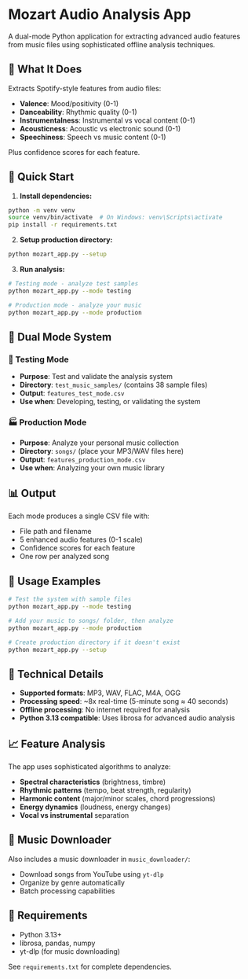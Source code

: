 # Mozart Audio Analysis App

A dual-mode Python application for extracting advanced audio features from music files using sophisticated offline analysis techniques.

## 🎵 What It Does

Extracts Spotify-style features from audio files:

- **Valence**: Mood/positivity (0-1)
- **Danceability**: Rhythmic quality (0-1)
- **Instrumentalness**: Instrumental vs vocal content (0-1)
- **Acousticness**: Acoustic vs electronic sound (0-1)
- **Speechiness**: Speech vs music content (0-1)

Plus confidence scores for each feature.

## 🚀 Quick Start

1. **Install dependencies:**

```bash
python -m venv venv
source venv/bin/activate  # On Windows: venv\Scripts\activate
pip install -r requirements.txt
```

2. **Setup production directory:**

```bash
python mozart_app.py --setup
```

3. **Run analysis:**

```bash
# Testing mode - analyze test samples
python mozart_app.py --mode testing

# Production mode - analyze your music
python mozart_app.py --mode production
```

## 📁 Dual Mode System

### 🧪 Testing Mode

- **Purpose**: Test and validate the analysis system
- **Directory**: `test_music_samples/` (contains 38 sample files)
- **Output**: `features_test_mode.csv`
- **Use when**: Developing, testing, or validating the system

### 🏭 Production Mode

- **Purpose**: Analyze your personal music collection
- **Directory**: `songs/` (place your MP3/WAV files here)
- **Output**: `features_production_mode.csv`
- **Use when**: Analyzing your own music library

## 📊 Output

Each mode produces a single CSV file with:

- File path and filename
- 5 enhanced audio features (0-1 scale)
- Confidence scores for each feature
- One row per analyzed song

## 🎯 Usage Examples

```bash
# Test the system with sample files
python mozart_app.py --mode testing

# Add your music to songs/ folder, then analyze
python mozart_app.py --mode production

# Create production directory if it doesn't exist
python mozart_app.py --setup
```

## 🔧 Technical Details

- **Supported formats**: MP3, WAV, FLAC, M4A, OGG
- **Processing speed**: ~8x real-time (5-minute song ≈ 40 seconds)
- **Offline processing**: No internet required for analysis
- **Python 3.13 compatible**: Uses librosa for advanced audio analysis

## 📈 Feature Analysis

The app uses sophisticated algorithms to analyze:

- **Spectral characteristics** (brightness, timbre)
- **Rhythmic patterns** (tempo, beat strength, regularity)
- **Harmonic content** (major/minor scales, chord progressions)
- **Energy dynamics** (loudness, energy changes)
- **Vocal vs instrumental** separation

## 🎵 Music Downloader

Also includes a music downloader in `music_downloader/`:

- Download songs from YouTube using `yt-dlp`
- Organize by genre automatically
- Batch processing capabilities

## 📝 Requirements

- Python 3.13+
- librosa, pandas, numpy
- yt-dlp (for music downloading)

See `requirements.txt` for complete dependencies.
